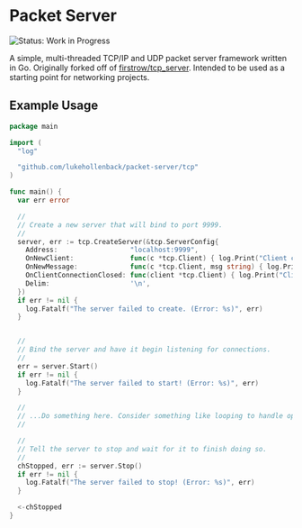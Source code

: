 # Packet Server

![Status: Work in Progress](https://img.shields.io/badge/Status-Work&#32;in&#32;Progress-blue.svg)

A simple, multi-threaded TCP/IP and UDP packet server framework written in Go. Originally forked
off of [firstrow/tcp_server](https://github.com/firstrow/tcp_server). Intended to be used as a
starting point for networking projects.

## Example Usage

``` go
package main

import (
  "log"

  "github.com/lukehollenback/packet-server/tcp"
)

func main() {
  var err error

  //
  // Create a new server that will bind to port 9999.
  //
  server, err := tcp.CreateServer(&tcp.ServerConfig{
    Address:                  "localhost:9999",
    OnNewClient:              func(c *tcp.Client) { log.Print("Client connected.") },
    OnNewMessage:             func(c *tcp.Client, msg string) { log.Print(msg) },
    OnClientConnectionClosed: func(client *tcp.Client) { log.Print("Client disconnected.") },
    Delim:                    '\n',
  })
  if err != nil {
    log.Fatalf("The server failed to create. (Error: %s)", err)
  }


  //
  // Bind the server and have it begin listening for connections.
  //
  err = server.Start()
  if err != nil {
    log.Fatalf("The server failed to start! (Error: %s)", err)
  }

  //
  // ...Do something here. Consider something like looping to handle operating system interupts...
  //

  //
  // Tell the server to stop and wait for it to finish doing so.
  //
  chStopped, err := server.Stop()
  if err != nil {
    log.Fatalf("The server failed to stop! (Error: %s)", err)
  }

  <-chStopped
}
```
